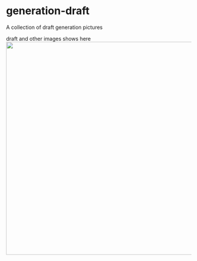 # generation-draft
A collection of draft generation pictures

draft and other images shows here<br>
<image src="https://github.com/KatelynLyu/generation-draft/blob/main/%E5%AF%B9%E6%AF%94%E6%A8%AA%E5%9B%BE.jpg" width="577px">
